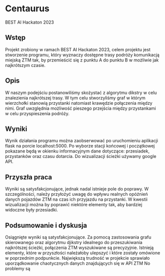 # Centaurus
BEST AI Hackaton 2023 
## Wstęp
Projekt zrobiony w ramach BEST AI Hackaton 2023, celem projektu jest stworzenie programu, który wyznaczy dostępne trasy podróży komunikacją miejską ZTM tak, by przemieścić się z punktu A do punktu B w możliwie jak najkrótszym czasie.

## Opis
W naszym podejściu postanowiliśmy skożystać z algorytmu dikstry w celu znalezienia najkrótszej trasy.
W tym celu stworzyliśmy graf w którym wierzchołki stanowią przystanki natomiast krawędzie połączenia między nimi. 
Graf uwzględnia możliwość pieszego przejścia między przystankami w celu przyspieszenia podróży.

## Wyniki
Wynik działania programu można zaobserwować po uruchomieniu aplikacji flask na porcie localhost:5000. Po wyborze stacji końcowej i początkowej pokazane będą w okienku informacyjnym dane dotyczące: przesiadek, przystanków oraz czasu dotarcia. Do wizualizacji ścieżki używamy google API.
## Przyszła praca 
Wyniki są satysfakcjonujące, jednak nadal istnieje pole do poprawy. W szczególności, należy przyłożyć uwagę do wpływu realnych opóźnień danych pojazdów ZTM na czas ich przyjazdu na przystanki. W kwestii wizualizacji można by poprawić niektóre elementy tak, aby bardziej widoczne były przesiadki.
## Podsumowanie i dyskusja
Osiągnięte wyniki są satysfakcjonujące. Za pomocą zastosowania grafu skierowanego oraz algorytmu djikstry idealnego do przeszukiwania najkrótszej ścieżki, połączenia ZTM wyszukiwane są precyzyjnie. Istnieją elementy, które w przyszłości należałoby ulepszyć i które zostały omówione w poprzednim podpunkcie. Największą trudność w projekcie sprawiało uporządkowanie chaotycznych danych znajdujących się w API ZTM
No problemy są
